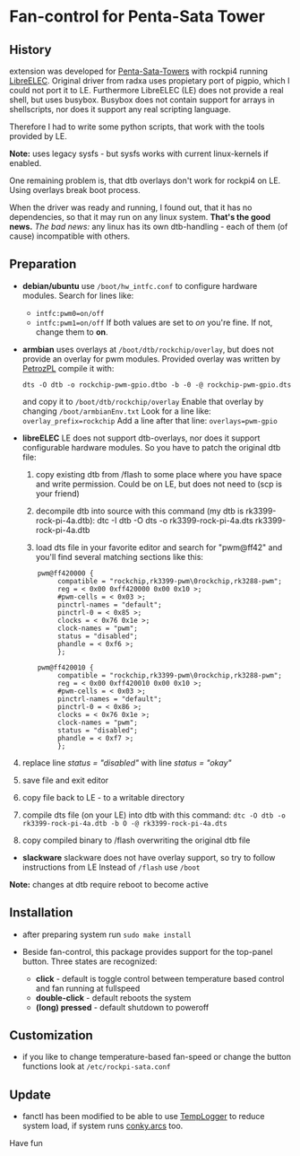 # Fan-control for Penta-Sata Tower

## History
extension was developed for [Penta-Sata-Towers](https://wiki.radxa.com/Penta_SATA_HAT)
with rockpi4 running [LibreELEC](https://libreelec.tv/).
Original driver from radxa uses propietary port of pigpio, which I could not
port it to LE. Furthermore LibreELEC (LE) does not provide a real shell, but
uses busybox. Busybox does not contain support for arrays in shellscripts,
nor does it support any real scripting language.

Therefore I had to write some python scripts, that work with the tools
provided by LE.

**Note:** uses legacy sysfs - but sysfs works with current linux-kernels if enabled.

One remaining problem is, that dtb overlays don't work for rockpi4 on LE.
Using overlays break boot process.

When the driver was ready and running, I found out, that it has no dependencies,
so that it may run on any linux system.
**That's the good news.**
_The bad news:_ any linux has its own dtb-handling - each of them
    (of cause) incompatible with others.

## Preparation

* **debian/ubuntu** use `/boot/hw_intfc.conf` to configure hardware modules.
  Search for lines like:
  - `intfc:pwm0=on/off`
  - `intfc:pwm1=on/off`
  If both values are set to *on* you're fine. If not, change them to **on**.
* **armbian** uses overlays at `/boot/dtb/rockchip/overlay`, but does not
  provide an overlay for pwm modules.
  Provided overlay was written by [PetrozPL](https://forum.armbian.com/topic/15341-rock-pi4-pwm-control-no-overlay/?do=findComment&comment=109579)
  compile it with:
  ```
  dts -O dtb -o rockchip-pwm-gpio.dtbo -b -0 -@ rockchip-pwm-gpio.dts
  ```
  and copy it to `/boot/dtb/rockchip/overlay`
  Enable that overlay by changing `/boot/armbianEnv.txt`
  Look for a line like: `overlay_prefix=rockchip`
  Add a line after that line: `overlays=pwm-gpio`

* **libreELEC**
  LE does not support dtb-overlays, nor does it support configurable
  hardware modules.
  So you have to patch the original dtb file:
  1. copy existing dtb from /flash to some place where you have space and
     write permission. Could be on LE, but does not need to (scp is your friend)

  2. decompile dtb into source with this command (my dtb is rk3399-rock-pi-4a.dtb):
      dtc -I dtb -O dts -o rk3399-rock-pi-4a.dts rk3399-rock-pi-4a.dtb

  3. load dts file in your favorite editor and search for "pwm@ff42" and you'll
     find several matching sections like this:
```
       pwm@ff420000 {
            compatible = "rockchip,rk3399-pwm\0rockchip,rk3288-pwm";
            reg = < 0x00 0xff420000 0x00 0x10 >;
            #pwm-cells = < 0x03 >;
            pinctrl-names = "default";
            pinctrl-0 = < 0x85 >;
            clocks = < 0x76 0x1e >;
            clock-names = "pwm";
            status = "disabled";
            phandle = < 0xf6 >;
            };

       pwm@ff420010 {
            compatible = "rockchip,rk3399-pwm\0rockchip,rk3288-pwm";
            reg = < 0x00 0xff420010 0x00 0x10 >;
            #pwm-cells = < 0x03 >;
            pinctrl-names = "default";
            pinctrl-0 = < 0x86 >;
            clocks = < 0x76 0x1e >;
            clock-names = "pwm";
            status = "disabled";
            phandle = < 0xf7 >;
            };
```

  4. replace line _status = "disabled"_ with line _status = "okay"_

  5. save file and exit editor

  6. copy file back to LE - to a writable directory

  7. compile dts file (on your LE) into dtb with this command:
      `dtc -O dtb -o rk3399-rock-pi-4a.dtb -b O -@ rk3399-rock-pi-4a.dts`

  8. copy compiled binary to /flash overwriting the original dtb file

* **slackware**
  slackware does not have overlay support, so try to follow instructions from LE
  Instead of `/flash` use `/boot`

**Note:** changes at dtb require reboot to become active

## Installation

* after preparing system run `sudo make install`

* Beside fan-control, this package provides support for the top-panel button.
  Three states are recognized:
  - **click** - default is toggle control between temperature based control
                and fan running at fullspeed
  - **double-click** - default reboots the system
  - **(long) pressed** - default shutdown to poweroff

## Customization

* if you like to change temperature-based fan-speed or change the button functions
  look at `/etc/rockpi-sata.conf`

## Update

* fanctl has been modified to be able to use [TempLogger](https://github.com/movinator/TempLogger)
  to reduce system load, if system runs [conky.arcs](https://github.com/movinator/conky.arcs) too.

Have fun
